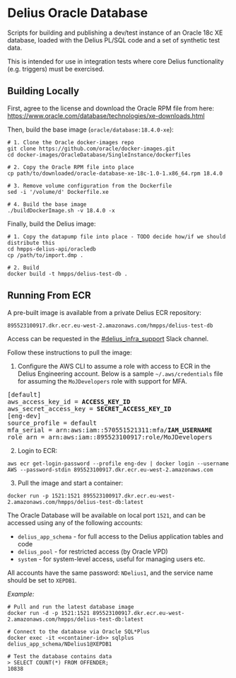 # Delius Oracle Database
Scripts for building and publishing a dev/test instance of an Oracle 18c XE database, loaded with the Delius PL/SQL code and a set of synthetic test data.

This is intended for use in integration tests where core Delius functionality (e.g. triggers) must be exercised.

## Building Locally
First, agree to the license and download the Oracle RPM file from here: https://www.oracle.com/database/technologies/xe-downloads.html

Then, build the base image (`oracle/database:18.4.0-xe`):
```shell
# 1. Clone the Oracle docker-images repo
git clone https://github.com/oracle/docker-images.git
cd docker-images/OracleDatabase/SingleInstance/dockerfiles

# 2. Copy the Oracle RPM file into place
cp path/to/downloaded/oracle-database-xe-18c-1.0-1.x86_64.rpm 18.4.0

# 3. Remove volume configuration from the Dockerfile
sed -i '/volume/d' Dockerfile.xe

# 4. Build the base image
./buildDockerImage.sh -v 18.4.0 -x
```

Finally, build the Delius image:
```shell
# 1. Copy the datapump file into place - TODO decide how/if we should distribute this
cd hmpps-delius-api/oracledb
cp /path/to/import.dmp .

# 2. Build
docker build -t hmpps/delius-test-db .
```

## Running From ECR
A pre-built image is available from a private Delius ECR repository:
```
895523100917.dkr.ecr.eu-west-2.amazonaws.com/hmpps/delius-test-db
```
Access can be requested in the [#delius_infra_support](https://mojdt.slack.com/archives/CNXK9893K) Slack channel.


Follow these instructions to pull the image: 
1. Configure the AWS CLI to assume a role with access to ECR in the Delius Engineering account. 
   Below is a sample `~/.aws/credentials` file for assuming the `MoJDevelopers` role with support for MFA.
<pre>
[default]
aws_access_key_id = <b>ACCESS_KEY_ID</b>
aws_secret_access_key = <b>SECRET_ACCESS_KEY_ID</b>
[eng-dev]
source_profile = default
mfa_serial = arn:aws:iam::570551521311:mfa/<b>IAM_USERNAME</b>
role_arn = arn:aws:iam::895523100917:role/MoJDevelopers
</pre>
2. Login to ECR:
```shell
aws ecr get-login-password --profile eng-dev | docker login --username AWS --password-stdin 895523100917.dkr.ecr.eu-west-2.amazonaws.com
```
3. Pull the image and start a container:
```shell
docker run -p 1521:1521 895523100917.dkr.ecr.eu-west-2.amazonaws.com/hmpps/delius-test-db:latest
```

The Oracle Database will be available on local port `1521`, and can be accessed using any of the following accounts:
* `delius_app_schema` - for full access to the Delius application tables and code
* `delius_pool` - for restricted access (by Oracle VPD)
* `system` - for system-level access, useful for managing users etc.

All accounts have the same password: `NDelius1`, and the service name should be set to `XEPDB1`.

*Example:*
```shell
# Pull and run the latest database image 
docker run -d -p 1521:1521 895523100917.dkr.ecr.eu-west-2.amazonaws.com/hmpps/delius-test-db:latest 
 
# Connect to the database via Oracle SQL*Plus
docker exec -it <<container-id>> sqlplus delius_app_schema/NDelius1@XEPDB1

# Test the database contains data
> SELECT COUNT(*) FROM OFFENDER;
10838
```
